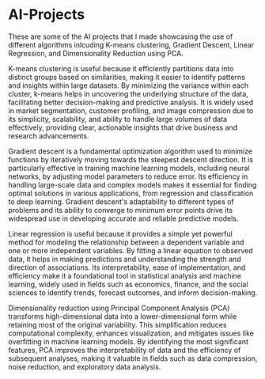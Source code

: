 # AI-Projects

These are some of the AI projects that I made showcasing the use of different algorithms inlcuding K-means clustering, Gradient Descent, Linear Regression, and Dimensionality Reduction using PCA.

K-means clustering is useful because it efficiently partitions data into distinct groups based on similarities, making it easier to identify patterns and insights within large datasets. By minimizing the variance within each cluster, k-means helps in uncovering the underlying structure of the data, facilitating better decision-making and predictive analysis. It is widely used in market segmentation, customer profiling, and image compression due to its simplicity, scalability, and ability to handle large volumes of data effectively, providing clear, actionable insights that drive business and research advancements.

Gradient descent is  a fundamental optimization algorithm used to minimize functions by iteratively moving towards the steepest descent direction. It is particularly effective in training machine learning models, including neural networks, by adjusting model parameters to reduce error. Its efficiency in handling large-scale data and complex models makes it essential for finding optimal solutions in various applications, from regression and classification to deep learning. Gradient descent's adaptability to different types of problems and its ability to converge to minimum error points drive its widespread use in developing accurate and reliable predictive models.

Linear regression is useful because it provides a simple yet powerful method for modeling the relationship between a dependent variable and one or more independent variables. By fitting a linear equation to observed data, it helps in making predictions and understanding the strength and direction of associations. Its interpretability, ease of implementation, and efficiency make it a foundational tool in statistical analysis and machine learning, widely used in fields such as economics, finance, and the social sciences to identify trends, forecast outcomes, and inform decision-making.

Dimensionality reduction using Principal Component Analysis (PCA) transforms high-dimensional data into a lower-dimensional form while retaining most of the original variability. This simplification reduces computational complexity, enhances visualization, and mitigates issues like overfitting in machine learning models. By identifying the most significant features, PCA improves the interpretability of data and the efficiency of subsequent analyses, making it valuable in fields such as data compression, noise reduction, and exploratory data analysis.
